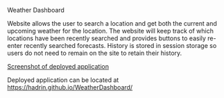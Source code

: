 Weather Dashboard

Website allows the user to search a location and get both the current and upcoming weather for the location. The website will keep track of which locations have been recently searched and provides buttons to easily re-enter recently searched forecasts. History is stored in session storage so users do not need to remain on the site to retain their history.

[Screenshot of deployed application](https://i.imgur.com/mD9S4IE.png)

Deployed application can be located at https://hadrin.github.io/WeatherDashboard/
